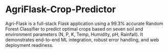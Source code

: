 # AgriFlask-Crop-Predictor
Agri-Flask is a full-stack Flask application using a 99.3% accurate Random Forest Classifier to predict optimal crops based on seven soil and environment parameters (N, P, K, Temp, Humidity, pH, Rainfall). It demonstrates end-to-end ML integration, robust error handling, and web deployment readiness.
